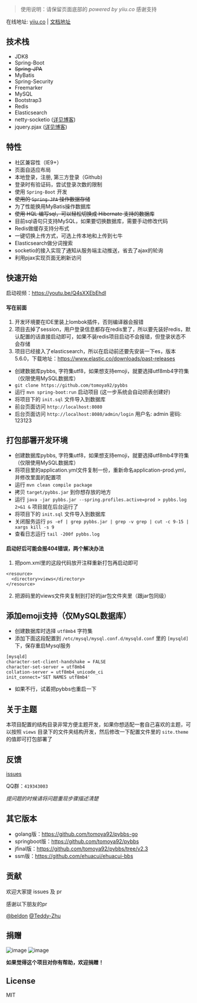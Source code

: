 > 使用说明：请保留页面底部的 *powered by yiiu.co* 感谢支持

在线地址: [yiiu.co](https://yiiu.co) | [文档地址](https://tomoya92.github.io/pybbs/#/)

## 技术栈

- JDK8
- Spring-Boot
- <del>Spring-JPA</del>
- MyBatis
- Spring-Security
- Freemarker
- MySQL
- Bootstrap3
- Redis
- Elasticsearch
- netty-socketio ([详见博客](https://tomoya92.github.io/2018/08/20/spring-boot-netty-socketio/))
- jquery.pjax ([详见博客](https://tomoya92.github.io/2018/08/21/spring-boot-freemarker-pjax/))

## 特性

- 社区兼容性（IE9+）
- 页面自适应布局
- 本地登录，注册, 第三方登录（Github)
- 登录时有验证码，尝试登录次数的限制
- 使用 `Spring-Boot` 开发
- <del>使用的 `Spring-JPA` 操作数据存储</del>
- 为了性能换用MyBatis操作数据库
- <del>使用 HQL 编写sql，可以轻松切换成 Hibernate 支持的数据库</del>
- 目前sql语句只支持MySQL，如果要切换数据库，需要手动修改代码 
- Redis做缓存支持分布式
- 一键切换上传方式，可选上传本地和上传到七牛
- Elasticsearch做分词搜索
- socketio的接入实现了通知从服务端主动推送，省去了ajax的轮询
- 利用pjax实现页面无刷新访问

## 快速开始

启动视频：https://youtu.be/Q4sXXEbEhdI

#### 写在前面

1. 开发环境要在IDE里装上lombok插件，否则编译器会报错
2. 项目去掉了session，用户登录信息都存在redis里了，所以要先装好redis，默认配置的话直接启动即可，如果不装redis项目启动不会报错，但登录状态不会存储
3. 项目已经接入了elasticsearch，所以在启动前还要先安装一下es，版本5.6.0，下载地址：https://www.elastic.co/downloads/past-releases

- 创建数据库pybbs, 字符集utf8，如果想支持emoji，就要选择utf8mb4字符集（仅限使用MySQL数据库）
- `git clone https://github.com/tomoya92/pybbs`
- 运行 `mvn spring-boot:run` 启动项目 (这一步系统会自动把表创建好)
- 将项目下的 `init.sql` 文件导入到数据库
- 前台页面访问 `http://localhost:8080`
- 后台页面访问 `http://localhost:8080/admin/login` 用户名: admin 密码: 123123

## 打包部署开发环境

- 创建数据库pybbs, 字符集utf8，如果想支持emoji，就要选择utf8mb4字符集（仅限使用MySQL数据库）
- 将项目里的application.yml文件复制一份，重新命名application-prod.yml，并修改里面的配置项
- 运行 `mvn clean compile package`
- 拷贝 `target/pybbs.jar` 到你想存放的地方
- 运行 `java -jar pybbs.jar --spring.profiles.active=prod > pybbs.log 2>&1 &` 项目就在后台运行了
- 将项目下的 `init.sql` 文件导入到数据库
- 关闭服务运行 `ps -ef | grep pybbs.jar | grep -v grep | cut -c 9-15 | xargs kill -s 9`
- 查看日志运行 `tail -200f pybbs.log`

#### 启动好后可能会报404错误，两个解决办法

1. 把pom.xml里的这段代码放开注释重新打包再启动即可
```
<resource>
  <directory>views</directory>
</resource>
```
2. 把源码里的views文件夹复制到打好的jar包文件夹里（跟jar包同级）

## 添加emoji支持（仅MySQL数据库）

- 创建数据库时选择 `utf8mb4` 字符集
- 添加下面这段配置到 `/etc/mysql/mysql.conf.d/mysqld.conf` 里的 `[mysqld]` 下，保存重启Mysql服务
```
[mysqld]
character-set-client-handshake = FALSE
character-set-server = utf8mb4
collation-server = utf8mb4_unicode_ci
init_connect='SET NAMES utf8mb4'
```
- 如果不行，试着把pybbs也重启一下

## 关于主题

本项目配置的结构目录非常方便主题开发，如果你想适配一套自己喜欢的主题，可以按照 `views` 目录下的文件夹结构开发，然后修改一下配置文件里的 `site.theme` 的值即可打包部署了

## 反馈

[issues](https://github.com/tomoya92/pybbs/issues)

QQ群：`419343003`

*提问题的时候请将问题重现步骤描述清楚*

## 其它版本

- golang版：https://github.com/tomoya92/pybbs-go
- springboot版：https://github.com/tomoya92/pybbs
- jfinal版：https://github.com/tomoya92/pybbs/tree/v2.3
- ssm版：https://github.com/ehuacui/ehuacui-bbs

## 贡献

欢迎大家提 issues 及 pr 

感谢以下朋友的pr

[@beldon](https://github.com/beldon) [@Teddy-Zhu](https://github.com/Teddy-Zhu)

## 捐赠

![image](https://cloud.githubusercontent.com/assets/6915570/18000010/9283d530-6bae-11e6-8c34-cd27060b9074.png)
![image](https://cloud.githubusercontent.com/assets/6915570/17999995/7c2a4db4-6bae-11e6-891c-4b6bc4f00f4b.png)

**如果觉得这个项目对你有帮助，欢迎捐赠！**

## License

MIT
